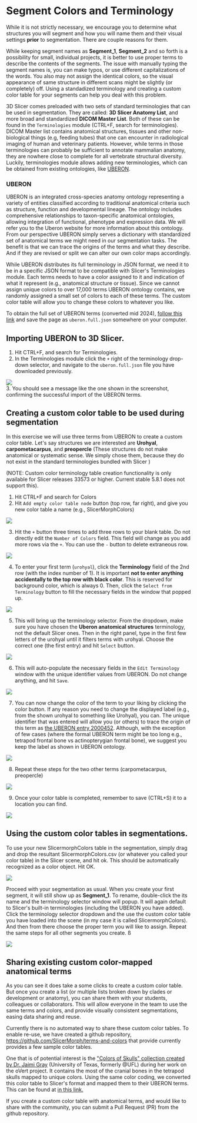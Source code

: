 # Segment Colors and Terminology

While it is not strictly necessary, we encourage you to determine what structures you will segment and how you will name them and their visual settings **prior** to segmentation. There are couple reasons for them.

While keeping segment names as **Segment_1**, **Segment_2** and so forth is a possibility for small, individual projects, it is better to use proper terms to describe the contents of the segments. The issue with manually typing the segment names is, you can make typos, or use different capitalizations of the words. You also may not assign the identical colors, so the visual appearance of same structure in different scans might be slightly (or completely) off. Using a standadized terminology and creating a custom color table for your segments can help you deal with this problem.

3D Slicer comes preloaded with two sets of standard terminologies that can be used in segmentation. They are called: **3D Slicer Anatomy List**, and more broad and standardized **DICOM Master List**. Both of these can be found in the `Terminologies` module (CTRL+F, search for terminologies). DICOM Master list contains anatomical structures, tissues and other non-biological things (e.g, feeding tubes) that one can encounter in radiological imaging of human and veterinary patients. However, while terms in those terminologies can probably be sufficient to annotate mammalian anatomy, they are nowhere close to complete for all vertebrate structural diversity. Luckily, terminologies module allows adding new terminologies, which can be obtained from existing ontologies, like [UBERON](https://www.ebi.ac.uk/ols4/ontologies/uberon).

### UBERON 
UBERON is an integrated cross-species anatomy ontology representing a variety of entities classified according to traditional anatomical criteria such as structure, function and developmental lineage. The ontology includes comprehensive relationships to taxon-specific anatomical ontologies, allowing integration of functional, phenotype and expression data. We will refer you to the Uberon website for more information about this ontology. From our perspective UBERON simply serves a dictionary with standardized set of anatomical terms we might need in our segmentation tasks. The benefit is that we can trace the origins of the terms and what they describe. And if they are revised or split we can alter our own color maps accordingly. 

While UBERON distributes its full terminology in JSON format, we need it to be in a specific JSON format to be compatible with Slicer's Terminologies module. Each terms needs to have a color assigned to it and indication of what it represent (e.g., anatomical structure or tissue). Since we cannot assign unique colors to over 17,000 terms UBERON ontology contains, we randomly assigned a small set of colors to each of these terms. The custom color table will allow you to change these colors to whatever you like.

To obtain the full set of UBERON terms (converted mid 2024), [follow this link](https://github.com/SlicerMorph/terms-and-colors/blob/main/uberon.full.json) and save the page as `uberon.full.json` somewhere on your computer.

## Importing UBERON to 3D Slicer.
1. Hit CTRL+F, and search for Terminologies.
2. In the Terminologies module click the `+` right of the terminology drop-down selector, and navigate to the `uberon.full.json` file you have downloaded previously. 

<img src="./1.png"><br>
3. You should see a message like the one shown in the screenshot, confirming the successful import of the UBERON terms. 

## Creating a custom color table to be used during segmentation

In this exercise we will use three terms from UBERON to create a custom color table. Let's say structures we are interested are **Urohyal**, **carpometacarpus**, and **preopercle** (These structures do not make anatomical or systematic sense. We simply chose them, because they do not exist in the standard terminologies bundled with Slicer )

(NOTE: Custom color terminology table creation functionality is only available for Slicer releases 33573 or higher. Current stable 5.8.1 does not support this). 

1. Hit CTRL+F and search for Colors
2. Hit `Add empty color table node` button (top row, far right), and give you new color table a name (e.g., SlicerMorphColors)

<img src="./2.png">

3. Hit the `+` button three times to add three rows to your blank table. Do not directly edit the `Number of Colors` field. This field will change as you add more rows via the `+`. You can use the `-` button to delete extraneous row.

<img src="./3.png">

4. To enter your first term (`urohyal`), click the **Terminology** field of the 2nd row (with the index number of 1). It is important **not to enter anything accidentally to the top row with black color**. This is reserved for background color, which is always 0. Then, click the `Select from Terminology` button to fill the necessary fields in the window that popped up. 

<img src="./4.png">

5. This will bring up the terminology selector. From the dropdown, make sure you have chosen the **Uberon anatomical structures** terminology, not the default Slicer ones. Then in the right panel, type in the first few letters of the urohyal until it filters terms with urohyal. Choose the correct one (the first entry) and hit `Select` button. 

<img src="./5.png">

6. This will auto-populate the necessary fields in the `Edit Terminology` window with the unique identifier values from UBERON. Do not change anything, and hit `Save`.

<img src="./6.png">

7. You can now change the color of the term to your liking by clicking the color button. If any reason you need to change the displayed label (e.g., from the shown urohyal to something like Urohyal), you can. The unique identifier that was entered will allow you (or others) to trace the origin of this term as [the UBERON entry 2000452](https://www.ebi.ac.uk/ols4/ontologies/uberon/classes/http%253A%252F%252Fpurl.obolibrary.org%252Fobo%252FUBERON_2000452). Although, with the exception of few cases (where the formal UBERON term might be too long e.g., tetrapod frontal bone vs actinopterygian frontal bone), we suggest you keep the label as shown in UBERON ontology.

<img src="./7.png">

8. Repeat these steps for the two other terms (carpometacarpus, preopercle)

<img src="./8.png">

9. Once your color table is completed, remember to save (CTRL+S) it to a location you can find. 

<img src="./9.png">

## Using the custom color tables in segmentations.
To use your new SlicermorphColors table in the segmentation, simply drag and drop the resultant SlicermorphColors.csv (or whatever you called your color table) in the Slicer scene, and hit ok. This should be automatically recognized as a color object. Hit OK.

<img src="./10.png">

Proceed with your segmentation as usual. When you create your first segment, it will still show up as **Segment_1**. To rename, double-click the its name and the terminology selector window will popup. It will again default to Slicer's built-in terminologies (including the UBERON you have added). Click the terminology selector dropdown and the use the custom color table you have loaded into the scene (in my case it is called SlicermorphColors). And then from there choose the proper term you will like to assign. Repeat the same steps for all other segments you create. ß

<img src="./11.png">

## Sharing existing custom color-mapped anatomical terms

As you can see it does take a some clicks to create a custom color table. But once you create a list (or multiple lists broken down by clades or development or anatomy), you can share them with your students, colleagues or collaborators. This will allow everyone in the team to use the same terms and colors, and provide visually consistent segmentations, easing data sharing and reuse. 

Currently there is no automated way to share these custom color tables. To enable re-use, we have created a github repository, https://github.com/SlicerMorph/terms-and-colors that provide currently provides a few sample color tables. 

One that is of potential interest is the ["Colors of Skulls" collection created by Dr. Jaimi Gray](https://www.graysvertebrateanatomy.com/work/colorsofskullanatomy/) (University of Texas, formerly @UFL) during her work on the oVert project. It contains the most of the cranial bones in the tetrapod skulls mapped to unique colors. Using the same color coding, we converted this color table to Slicer's format and mapped them to their UBERON terms. This can be found at [in this link.](https://raw.githubusercontent.com/SlicerMorph/terms-and-colors/refs/heads/main/JaimiGrayTetrapodSkulls.csv) 

If you create a custom color table with anatomical terms, and would like to share with the community, you can submit a Pull Request (PR) from the github repository. 


